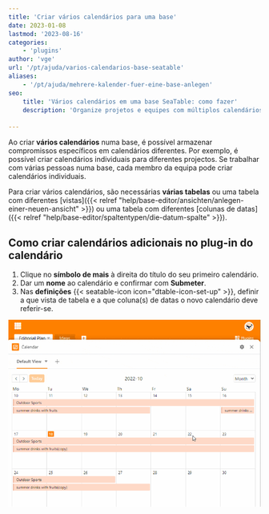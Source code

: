 ```yaml
---
title: 'Criar vários calendários para uma base'
date: 2023-01-08
lastmod: '2023-08-16'
categories:
    - 'plugins'
author: 'vge'
url: '/pt/ajuda/varios-calendarios-base-seatable'
aliases:
    - '/pt/ajuda/mehrere-kalender-fuer-eine-base-anlegen'
seo:
    title: 'Vários calendários em uma base SeaTable: como fazer'
    description: 'Organize projetos e equipes com múltiplos calendários por tabela, visualização ou campo de data em SeaTable – fácil e eficiente.'

---
```


Ao criar **vários calendários** numa base, é possível armazenar compromissos específicos em calendários diferentes. Por exemplo, é possível criar calendários individuais para diferentes projectos. Se trabalhar com várias pessoas numa base, cada membro da equipa pode criar calendários individuais.

Para criar vários calendários, são necessárias **várias tabelas** ou uma tabela com diferentes [vistas]({{< relref "help/base-editor/ansichten/anlegen-einer-neuen-ansicht" >}}) ou uma tabela com diferentes [colunas de datas]({{< relref "help/base-editor/spaltentypen/die-datum-spalte" >}}).

## Como criar calendários adicionais no plug-in do calendário

1. Clique no **símbolo de mais** à direita do título do seu primeiro calendário.
2. Dar um **nome** ao calendário e confirmar com **Submeter**.
3. Nas **definições** {{< seatable-icon icon="dtable-icon-set-up" >}}, definir a que vista de tabela e a que coluna(s) de datas o novo calendário deve referir-se.

![Criar vários calendários para uma base](images/mehrere-Kalender-fuer-eine-Base.gif)
